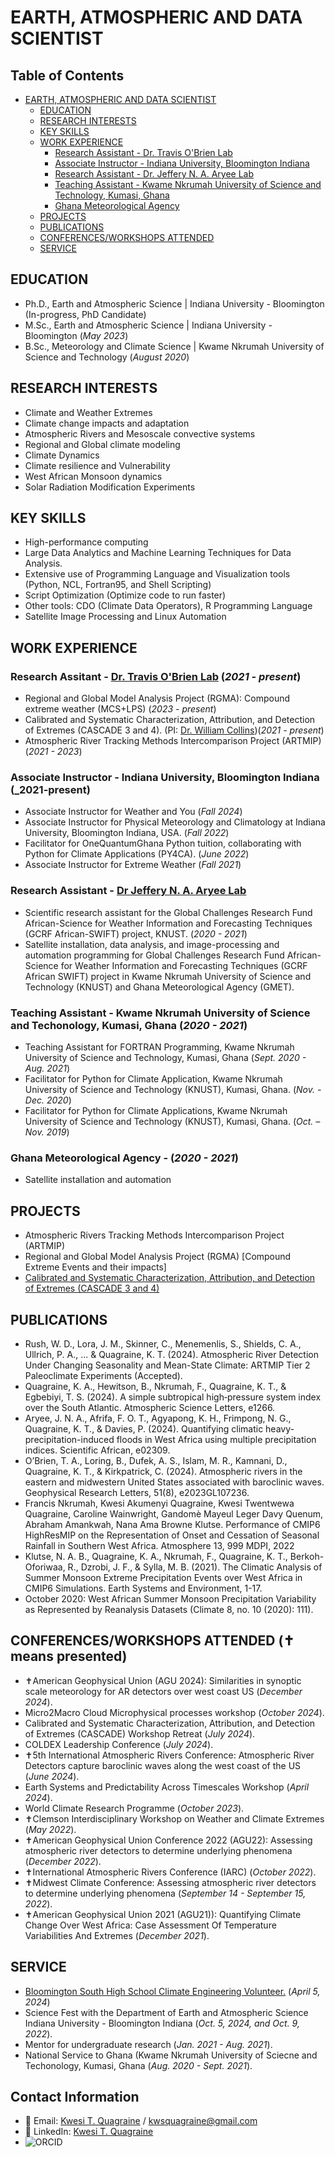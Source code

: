# EARTH, ATMOSPHERIC AND DATA SCIENTIST
## Table of Contents

- [EARTH, ATMOSPHERIC AND DATA SCIENTIST](#earth-and-atmospheric-scientist)
  - [EDUCATION](#education)
  - [RESEARCH INTERESTS](#research-interests)
  - [KEY SKILLS](#key-skills)
  - [WORK EXPERIENCE](#work-experience)
    - [Research Assistant - Dr. Travis O'Brien Lab](#research-assistant---dr-travis-obrien-lab)
    - [Associate Instructor - Indiana University, Bloomington Indiana](#associate-instructor---indiana-university-bloomington-indiana)
    - [Research Assistant - Dr. Jeffery N. A. Aryee Lab](#research-assistant---dr-jeffery-n-a-aryee-lab)
    - [Teaching Assistant - Kwame Nkrumah University of Science and Technology, Kumasi, Ghana](#teaching-assistant---kwame-nkrumah-university-of-science-and-technology-kumasi-ghana)
    - [Ghana Meteorological Agency](#ghana-meteorological-agency)
  - [PROJECTS](#projects)
  - [PUBLICATIONS](#publications)
  - [CONFERENCES/WORKSHOPS ATTENDED](#conferencesworkshops-attended)
  - [SERVICE](#service)
    
## EDUCATION
- Ph.D., Earth and Atmospheric Science | Indiana University - Bloomington (In-progress, PhD Candidate)
- M.Sc., Earth and Atmospheric Science | Indiana University - Bloomington (_May 2023_)
- B.Sc., Meteorology and Climate Science | Kwame Nkrumah University of Science and Technology (_August 2020_)

## RESEARCH INTERESTS
- Climate and Weather Extremes
- Climate change impacts and adaptation
- Atmospheric Rivers and Mesoscale convective systems
- Regional and Global climate modeling
- Climate Dynamics
- Climate resilience and Vulnerability
- West African Monsoon dynamics
- Solar Radiation Modification Experiments


## KEY SKILLS
- High-performance computing
- Large Data Analytics and Machine Learning Techniques for Data Analysis.
- Extensive use of Programming Language and Visualization tools (Python, NCL, Fortran95, and Shell Scripting)
- Script Optimization (Optimize code to run faster)  
- Other tools: CDO (Climate Data Operators), R Programming Language
- Satellite Image Processing and Linux Automation  

## WORK EXPERIENCE 
### Research Assitant - [Dr. Travis O'Brien Lab](https://earth.indiana.edu/directory/faculty/obrien-travis.html) (_2021 - present_)

- Regional and Global Model Analysis Project (RGMA): Compound extreme weather (MCS+LPS) (_2023 - present_)
- Calibrated and Systematic Characterization, Attribution, and Detection of Extremes (CASCADE 3 and 4). (PI: [Dr. William Collins](https://profiles.lbl.gov/11626-william-collins))(_2021 - present_)
- Atmospheric River Tracking Methods Intercomparison Project (ARTMIP) (_2021 - 2023_)
  
### Associate Instructor - Indiana University, Bloomington Indiana (_2021-present)
- Associate Instructor for Weather and You (_Fall 2024_)
- Associate Instructor for Physical Meteorology and Climatology at Indiana University, Bloomington Indiana, USA. (_Fall 2022_)
- Facilitator for OneQuantumGhana Python tuition, collaborating with Python for Climate Applications (PY4CA). (_June 2022_)
- Associate Instructor for Extreme Weather (_Fall 2021_)

### Research Assistant - [Dr Jeffery N. A. Aryee Lab](https://orcid.org/0000-0002-4481-1441)
- Scientific research assistant for the Global Challenges Research Fund African-Science for Weather Information and Forecasting Techniques (GCRF African-SWIFT) project, KNUST. (_2020 - 2021_)
- Satellite installation, data analysis, and image-processing and automation programming for Global Challenges Research Fund African-Science for Weather Information and Forecasting Techniques (GCRF African SWIFT) project in Kwame Nkrumah University of Science and Technology (KNUST) and Ghana Meteorological Agency (GMET).

### Teaching Assistant - Kwame Nkrumah University of Science and Techonology, Kumasi, Ghana (_2020 - 2021_)
- Teaching Assistant for FORTRAN  Programming, Kwame Nkrumah University of Science and Technology, Kumasi, Ghana (_Sept. 2020 - Aug. 2021_)
- Facilitator for Python for Climate Application, Kwame Nkrumah University of Science and Technology (KNUST), Kumasi, Ghana. (_Nov. - Dec. 2020_)
- Facilitator for Python for Climate Applications, Kwame Nkrumah University of Science and Technology (KNUST), Kumasi, Ghana. (_Oct. – Nov. 2019_)

### Ghana Meteorological Agency - (_2020 - 2021_)
- Satellite installation and automation
  
## PROJECTS
- Atmospheric Rivers Tracking Methods Intercomparison Project (ARTMIP)
- Regional and Global Model Analysis Project (RGMA) [Compound Extreme Events and their impacts]
- [Calibrated and Systematic Characterization, Attribution, and Detection of Extremes (CASCADE 3 and 4)](https://cascade.lbl.gov/)

## PUBLICATIONS
- Rush, W. D., Lora, J. M., Skinner, C., Menemenlis, S., Shields, C. A., Ullrich, P. A., ... & Quagraine, K. T. (2024). Atmospheric River Detection Under Changing Seasonality and Mean-State Climate: ARTMIP Tier 2 Paleoclimate Experiments (Accepted).
- Quagraine, K. A., Hewitson, B., Nkrumah, F., Quagraine, K. T., & Egbebiyi, T. S. (2024). A simple subtropical high‐pressure system index over the South Atlantic. Atmospheric Science Letters, e1266.
- Aryee, J. N. A., Afrifa, F. O. T., Agyapong, K. H., Frimpong, N. G., Quagraine, K. T., & Davies, P. (2024). Quantifying climatic heavy-precipitation-induced floods in West Africa using multiple precipitation indices. Scientific African, e02309.
- O’Brien, T. A., Loring, B., Dufek, A. S., Islam, M. R., Kamnani, D., Quagraine, K. T., & Kirkpatrick, C. (2024). Atmospheric rivers in the eastern and midwestern United States associated with baroclinic waves. Geophysical Research Letters, 51(8), e2023GL107236.
- Francis Nkrumah, Kwesi Akumenyi Quagraine, Kwesi Twentwewa Quagraine, Caroline Wainwright, Gandomè Mayeul Leger Davy Quenum, Abraham Amankwah, Nana Ama Browne Klutse. Performance of CMIP6 HighResMIP on the Representation of Onset and Cessation of Seasonal Rainfall in Southern West Africa. Atmosphere 13, 999 MDPI, 2022
- Klutse, N. A. B., Quagraine, K. A., Nkrumah, F., Quagraine, K. T., Berkoh-Oforiwaa, R., Dzrobi, J. F., & Sylla, M. B. (2021). The Climatic Analysis of Summer Monsoon Extreme Precipitation Events over West Africa in CMIP6 Simulations. Earth Systems and Environment, 1-17.
- October 2020:  West African Summer Monsoon Precipitation Variability as Represented by Reanalysis Datasets (Climate 8, no. 10 (2020): 111).

## CONFERENCES/WORKSHOPS ATTENDED (✝ means presented)
- ✝American Geophysical Union (AGU 2024): Similarities in synoptic scale meteorology for AR detectors over west coast US (_December 2024_).
- Micro2Macro Cloud Microphysical processes workshop (_October 2024_).
- Calibrated and Systematic Characterization, Attribution, and Detection of Extremes (CASCADE) Workshop Retreat (_July 2024_).
- COLDEX Leadership Conference (_July 2024_).
- ✝5th International Atmospheric Rivers Conference: Atmospheric River Detectors capture baroclinic waves along the west coast of the US (_June 2024_).
- Earth Systems and Predictability Across Timescales Workshop (_April 2024_).
- World Climate Research Programme (_October 2023_).
- ✝Clemson Interdisciplinary Workshop on Weather and Climate Extremes (_May 2022_).
- ✝American Geophysical Union Conference 2022 (AGU22): Assessing atmospheric river detectors to determine underlying phenomena (_December 2022_).
- ✝International Atmospheric Rivers Conference (IARC) (_October 2022_).
- ✝Midwest Climate Conference: Assessing atmospheric river detectors to determine underlying phenomena (_September 14 - September 15, 2022_).
- ✝American Geophysical Union 2021 (AGU21)): Quantifying Climate Change Over West Africa: Case Assessment Of Temperature Variabilities And Extremes (_December 2021_).

## SERVICE
- [Bloomington South High School Climate Engineering Volunteer.](https://tinyurl.com/yc5pp2nt) (_April 5, 2024_)
- Science Fest with the Department of Earth and Atmospheric Science Indiana University - Bloomington Indiana (_Oct. 5, 2024, and Oct. 9, 2022_).
- Mentor for undergraduate research (_Jan. 2021 - Aug. 2021_).
- National Service to Ghana (Kwame Nkrumah University of Sciecne and Techonology, Kumasi, Ghana (_Aug. 2020 - Sept. 2021_).


## Contact Information
- 📧 Email: [Kwesi T. Quagraine](ktquagra@iu.edu) / kwsquagraine@gmail.com
- 🔗 LinkedIn: [Kwesi T. Quagraine](https://www.linkedin.com/in/kwesi-quagraine-92b510107/)
- ![ORCID](https://orcid.org/my-orcid?orcid=0000-0002-6452-1847)









